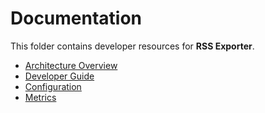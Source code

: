 # Documentation

This folder contains developer resources for **RSS Exporter**.

- [Architecture Overview](architecture.md)
- [Developer Guide](developer-guide.md)
- [Configuration](configuration.md)
- [Metrics](metrics.md)

